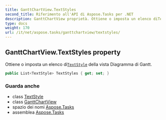 ```yaml
---
title: GanttChartView.TextStyles
second_title: Riferimento all'API di Aspose.Tasks per .NET
description: GanttChartView proprietà. Ottiene o imposta un elenco diTextStyle della vista Diagramma di Gantt.
type: docs
weight: 170
url: /it/net/aspose.tasks/ganttchartview/textstyles/
---
```

## GanttChartView.TextStyles property

Ottiene o imposta un elenco di[`TextStyle`](../../../aspose.tasks.visualization/textstyle/) della vista Diagramma di Gantt.

```csharp
public List<TextStyle> TextStyles { get; set; }
```

### Guarda anche

* class [TextStyle](../../../aspose.tasks.visualization/textstyle/)
* class [GanttChartView](../)
* spazio dei nomi [Aspose.Tasks](../../ganttchartview/)
* assemblea [Aspose.Tasks](../../../)


